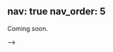 <!-- ---
layout: page
permalink: /teaching/
title: Teaching
<!-- description: Materials for courses you taught. Replace this text with your description. -->
nav: true
nav_order: 5
---

Coming soon.

<!--
For now, this page is assumed to be a static description of your courses. You can convert it to a collection similar to `_projects/` so that you can have a dedicated page for each course.

Organize your courses by years, topics, or universities, however you like! --> -->
